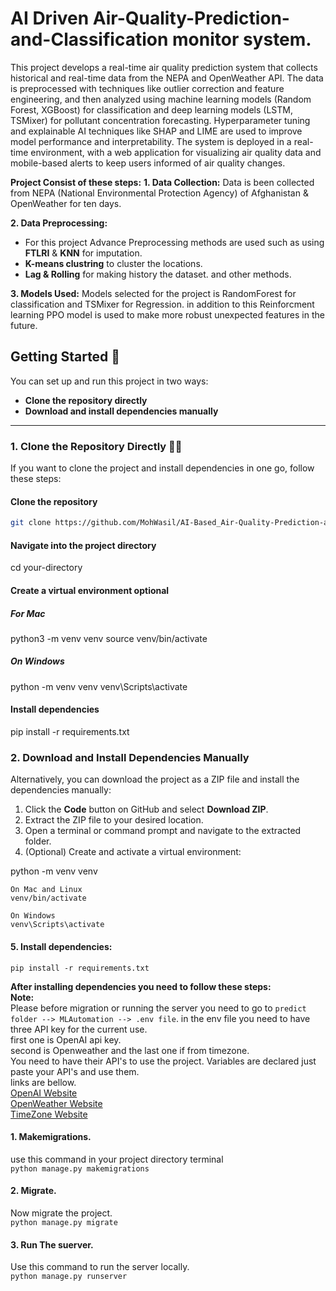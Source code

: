 # AI Driven Air-Quality-Prediction-and-Classification monitor system.
This project develops a real-time air quality prediction system that collects historical and real-time data from the NEPA and OpenWeather API. The data is preprocessed with techniques like outlier correction and feature engineering, and then analyzed using machine learning models (Random Forest, XGBoost) for classification and deep learning models (LSTM, TSMixer) for pollutant concentration forecasting. Hyperparameter tuning and explainable AI techniques like SHAP and LIME are used to improve model performance and interpretability. The system is deployed in a real-time environment, with a web application for visualizing air quality data and mobile-based alerts to keep users informed of air quality changes.

**Project Consist of these steps:**
  **1. Data Collection:**
  Data is been collected from NEPA (National Environmental Protection Agency) of Afghanistan & OpenWeather for ten days.

  **2. Data Preprocessing:**
  * For this project Advance Preprocessing methods are used such as using **FTLRI** & **KNN** for imputation.
  * **K-means clustring** to cluster the locations.
  * **Lag & Rolling** for making history the dataset. and other methods.

 **3. Models Used:**
 Models selected for the project is RandomForest for classification and TSMixer for Regression. in addition to this Reinforcment learning PPO model
 is used to make more robust unexpected features in the future.
 

## Getting Started 🚀

You can set up and run this project in two ways:  
- **Clone the repository directly**
- **Download and install dependencies manually**

---

### 1. Clone the Repository Directly 🧑‍💻

If you want to clone the project and install dependencies in one go, follow these steps:

#### Clone the repository
```bash
git clone https://github.com/MohWasil/AI-Based_Air-Quality-Prediction-and-Classification_System.git
```


#### Navigate into the project directory
cd your-directory

#### Create a virtual environment optional
##### For Mac
python3 -m venv venv
source venv/bin/activate


##### On Windows <br>
python -m venv venv
venv\Scripts\activate

#### Install dependencies
pip install -r requirements.txt

### 2. Download and Install Dependencies Manually  

Alternatively, you can download the project as a ZIP file and install the dependencies manually:  

1. Click the **Code** button on GitHub and select **Download ZIP**.  
2. Extract the ZIP file to your desired location.  
3. Open a terminal or command prompt and navigate to the extracted folder.  
4. (Optional) Create and activate a virtual environment:  

  python -m venv venv
  
  `On Mac and Linux` <br>
  `venv/bin/activate` 
  
  `On Windows` <br>
  `venv\Scripts\activate`

#### 5. Install dependencies:  
   `pip install -r requirements.txt`

**After installing dependencies you need to follow these steps:** <br>
**Note:** <br>
Please before migration or running the server you need to go to `predict folder --> MLAutomation --> .env file`.
in the env file you need to have three API key for the current use. <br>
first one is OpenAI api key.<br>
second is Openweather and the last one if from timezone.<br>
You need to have their API's to use the project. Variables are declared just paste your API's and use them. <br>
links are bellow.<br>
[OpenAI Website](https://openai.com/)<br>
[OpenWeather Website](https://openweathermap.org/api/air-pollution)<br>
[TimeZone Website](https://timezonedb.com/)<br>

#### 1. Makemigrations.
use this command in your project directory terminal <br>
`python manage.py makemigrations`

#### 2. Migrate.
Now migrate the project. <br>
`python manage.py migrate`

#### 3. Run The suerver.
Use this command to run the server locally. <br>
`python manage.py runserver`

